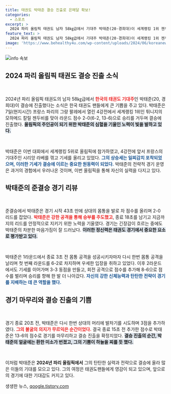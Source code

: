 ```yaml
---
title: 태권도 박태준 결승 진출로 은메달 확보!
categories:
  - 스포츠
excerpt: >
  2024 파리 올림픽 태권도 남자 58㎏급에서 기대주 박태준(20·경희대)이 세계랭킹 1위 젠두비를 꺾고 결승에 진출! 박태준의 놀라운 활약이 펼쳐진 준결승전의 모든 순간을 놓치지 마세요!
feature_text: >
  2024 파리 올림픽 태권도 남자 58㎏급에서 기대주 박태준(20·경희대)이 세계랭킹 1위 젠두비를 꺾고 결승에 진출! 박태준의 놀라운 활약이 펼쳐진 준결승전의 모든 순간을 놓치지 마세요!
image: 'https://www.behealthy4u.com/wp-content/uploads/2024/06/koreanews.jpg'
---
```


<p><img src="https://www.behealthy4u.com/wp-content/uploads/2024/06/koreanews.jpg" alt="info 속보" /></p>

<h2 data-ke-size="size26">2024 파리 올림픽 태권도 결승 진출 소식</h2>

<p data-ke-size="size16">&nbsp;</p> 

<p>2024년 파리 올림픽 태권도의 남자 58㎏급에서 <b><span style="color: #ee2323;">한국의 태권도 기대주</span></b>인 박태준(20, 경희대)이 결승에 진출했다는 소식은 한국 태권도 팬들에게 큰 기쁨을 주고 있다. 박태준은 7일(현지시간) 프랑스 파리의 그랑 팔레에서 열린 4강전에서 세계랭킹 1위인 튀니지의 모하메드 칼릴 젠두비를 맞아 라운드 점수 2-0(6-2, 13-6)으로 승리를 거두며 결승에 진출했다. <b><span style="background-color: #21538527;">올림픽의 주인공이 되기 위한 박태준의 심혈을 기울인 노력이 빛을 발하고 있다.</span></b>  </p>

<p data-ke-size="size16">&nbsp;</p>

<p>박태준은 이번 대회에서 세계랭킹 5위로 올림픽에 참가하였고, 4강전에 앞서 프랑스의 기대주인 시리앙 라베를 꺾고 기세를 올리고 있었다. <b><span style="color: #1a5490;">그의 상승세는 일찌감치 포착되었으며, 이러한 기세가 결승에 이르는 중요한 원동력이 되었다.</span></b> 박태준의 전략적 경기 운영은 과거의 경험에서 우러나온 것이며, 이번 올림픽을 통해 자신의 실력을 다지고 있다. </p>

<h2 data-ke-size="size26">박태준의 준결승 경기 리뷰</h2>

<p data-ke-size="size16">&nbsp;</p>

<p>준결승에서 박태준은 경기 시작 43초 만에 상대의 몸통을 발로 차 점수를 올리며 2-0 리드를 잡았다. <b><span style="color: #ee2323;">박태준은 강한 공격을 통해 승부를 주도했고</span></b>, 종료 18초를 남기고 지금까지의 리드를 안정적으로 지키기 위한 노력을 기울였다. 경기는 긴장감이 흐르는 중에도 박태준의 차분한 마음가짐이 잘 드러났다. <b><span style="background-color: #21538527;">이러한 정신력은 태권도 경기에서 중요한 요소로 평가받고 있다.</span></b> </p>

<p data-ke-size="size16">&nbsp;</p>

<p>박태준은 1라운드에서 종료 3초 전 몸통 공격을 성공시키자마자 다시 한번 몸통 공격을 날리며 첫 번째 라운드를 6-2로 차지하며 우세한 입장을 취하고 있었다. 이후 2라운드에서도 기세를 이어가며 3-3 동점을 만들고, 회전 공격으로 점수를 추가해 8-6으로 점수를 벌리며 승리를 향해 한 발 더 나아갔다. <b><span style="color: #1a5490;">자신의 강한 신체능력과 탄탄한 전략이 경기를 지배하는 데 큰 역할을 했다.</span></b></p>

<h2 data-ke-size="size26">경기 마무리와 결승 진출의 기쁨</h2>

<p data-ke-size="size16">&nbsp;</p>

<p>경기 종료 20초 전, 박태준은 다시 한번 상대의 머리에 발차기를 시도하며 3점을 추가하였다. <b><span style="color: #ee2323;">그의 불굴의 의지가 무르익은 순간이었다.</span></b> 결국 종료 15초 전 추가한 점수로 박태준은 13-6의 점수로 경기를 마무리하고 결승 진출을 확정지었다. <b><span style="background-color: #21538527;">결승 진출의 순간, 박태준의 얼굴에는 환한 미소가 번졌고, 그의 기쁨이 하늘을 찌를 듯 했다.</span></b></p>

<p data-ke-size="size16">&nbsp;</p>

<p>이처럼 박태준은 <b>2024년 파리 올림픽에서</b> 그의 탄탄한 실력과 전략으로 결승에 올라 많은 이들의 기대를 모으고 있다. 그의 여정은 태권도팬들에게 영감이 되고 있으며, 앞으로의 경기에 대한 기대감도 커지고 있다. </p>
생생한 뉴스, <a href="https://qoogle.tistory.com" rel="dofollow">qoogle.tistory.com</a>


